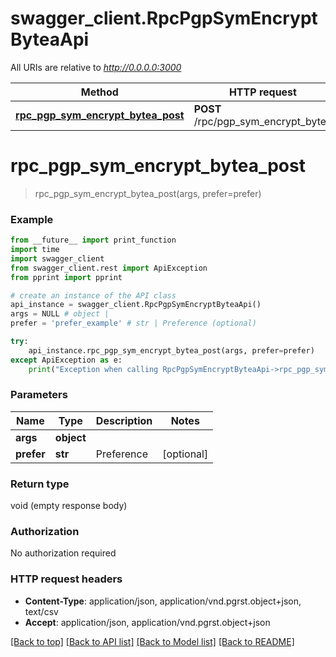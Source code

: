 # swagger_client.RpcPgpSymEncryptByteaApi

All URIs are relative to *http://0.0.0.0:3000*

Method | HTTP request | Description
------------- | ------------- | -------------
[**rpc_pgp_sym_encrypt_bytea_post**](RpcPgpSymEncryptByteaApi.md#rpc_pgp_sym_encrypt_bytea_post) | **POST** /rpc/pgp_sym_encrypt_bytea | 


# **rpc_pgp_sym_encrypt_bytea_post**
> rpc_pgp_sym_encrypt_bytea_post(args, prefer=prefer)



### Example
```python
from __future__ import print_function
import time
import swagger_client
from swagger_client.rest import ApiException
from pprint import pprint

# create an instance of the API class
api_instance = swagger_client.RpcPgpSymEncryptByteaApi()
args = NULL # object | 
prefer = 'prefer_example' # str | Preference (optional)

try:
    api_instance.rpc_pgp_sym_encrypt_bytea_post(args, prefer=prefer)
except ApiException as e:
    print("Exception when calling RpcPgpSymEncryptByteaApi->rpc_pgp_sym_encrypt_bytea_post: %s\n" % e)
```

### Parameters

Name | Type | Description  | Notes
------------- | ------------- | ------------- | -------------
 **args** | **object**|  | 
 **prefer** | **str**| Preference | [optional] 

### Return type

void (empty response body)

### Authorization

No authorization required

### HTTP request headers

 - **Content-Type**: application/json, application/vnd.pgrst.object+json, text/csv
 - **Accept**: application/json, application/vnd.pgrst.object+json

[[Back to top]](#) [[Back to API list]](../README.md#documentation-for-api-endpoints) [[Back to Model list]](../README.md#documentation-for-models) [[Back to README]](../README.md)

